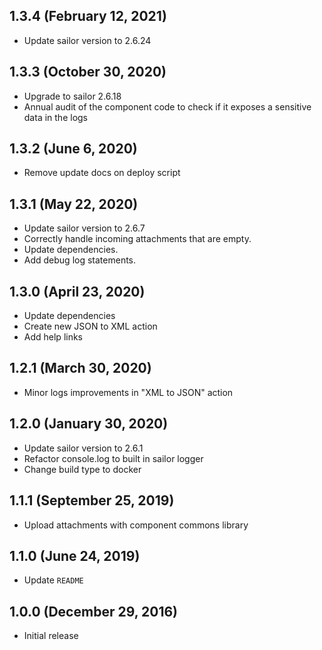 ## 1.3.4 (February 12, 2021)

* Update sailor version to 2.6.24

## 1.3.3 (October 30, 2020)

* Upgrade to sailor 2.6.18
* Annual audit of the component code to check if it exposes a sensitive data in the logs

## 1.3.2 (June 6, 2020)

* Remove update docs on deploy script

## 1.3.1 (May 22, 2020)

* Update sailor version to 2.6.7
* Correctly handle incoming attachments that are empty.
* Update dependencies.
* Add debug log statements.

## 1.3.0 (April 23, 2020)

* Update dependencies
* Create new JSON to XML action
* Add help links

## 1.2.1 (March 30, 2020)

* Minor logs improvements in "XML to JSON" action

## 1.2.0 (January 30, 2020)

* Update sailor version to 2.6.1
* Refactor console.log to built in sailor logger
* Change build type to docker

## 1.1.1 (September 25, 2019)

* Upload attachments with component commons library

## 1.1.0 (June 24, 2019)

* Update `README`

## 1.0.0 (December 29, 2016)

* Initial release
